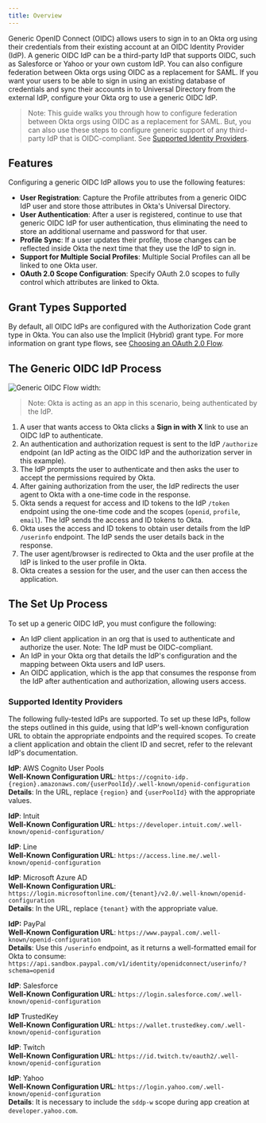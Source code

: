 ```yaml
---
title: Overview
---
```


Generic OpenID Connect (OIDC) allows users to sign in to an Okta org using their credentials from their existing account at an OIDC Identity Provider (IdP). A generic OIDC IdP can be a third-party IdP that supports OIDC, such as Salesforce or Yahoo or your own custom IdP. You can also configure federation between Okta orgs using OIDC as a replacement for SAML. If you want your users to be able to sign in using an existing database of credentials and sync their accounts in to Universal Directory from the external IdP, configure your Okta org to use a generic OIDC IdP.

> Note: This guide walks you through how to configure federation between Okta orgs using OIDC as a replacement for SAML. But, you can also use these steps to configure generic support of any third-party IdP that is OIDC-compliant. See [Supported Identity Providers](/docs/guides/federate-with-oidc/overview/#supported-identity-providers).

## Features

Configuring a generic OIDC IdP allows you to use the following features:

- **User Registration**: Capture the Profile attributes from a generic OIDC IdP user and store those attributes in Okta's Universal Directory.
- **User Authentication**: After a user is registered, continue to use that generic OIDC IdP for user authentication, thus eliminating the need to store an additional username and password for that user.
- **Profile Sync**: If a user updates their profile, those changes can be reflected inside Okta the next time that they use the IdP to sign in.
- **Support for Multiple Social Profiles**: Multiple Social Profiles can all be linked to one Okta user.
- **OAuth 2.0 Scope Configuration**: Specify OAuth 2.0 scopes to fully control which attributes are linked to Okta.

## Grant Types Supported
By default, all OIDC IdPs are configured with the Authorization Code grant type in Okta. You can also use the Implicit (Hybrid) grant type. For more information on grant type flows, see [Choosing an OAuth 2.0 Flow](/docs/concepts/auth-overview/#choosing-an-oauth-2-0-flow).

## The Generic OIDC IdP Process

![Generic OIDC Flow width:](/img/OIDC-Okta-scenario.png "Generic OIDC Flow width:")

> Note: Okta is acting as an app in this scenario, being authenticated by the IdP.

1. A user that wants access to Okta clicks a **Sign in with X** link to use an OIDC IdP to authenticate.
2. An authentication and authorization request is sent to the IdP `/authorize` endpoint (an IdP acting as the OIDC IdP and the authorization server in this example).
3. The IdP prompts the user to authenticate and then asks the user to accept the permissions required by Okta.
4. After gaining authorization from the user, the IdP redirects the user agent to Okta with a one-time code in the response.
5. Okta sends a request for access and ID tokens to the IdP `/token` endpoint using the one-time code and the scopes (`openid`, `profile`, `email`). The IdP sends the access and ID tokens to Okta.
6. Okta uses the access and ID tokens to obtain user details from the IdP `/userinfo` endpoint. The IdP sends the user details back in the response.
7. The user agent/browser is redirected to Okta and the user profile at the IdP is linked to the user profile in Okta.
8. Okta creates a session for the user, and the user can then access the application.

## The Set Up Process

To set up a generic OIDC IdP, you must configure the following:

- An IdP client application in an org that is used to authenticate and authorize the user.
Note: The IdP must be OIDC-compliant.
- An IdP in your Okta org that details the IdP's configuration and the mapping between Okta users and IdP users.
- An OIDC application, which is the app that consumes the response from the IdP after authentication and authorization, allowing users access.

### Supported Identity Providers

The following fully-tested IdPs are supported. To set up these IdPs, follow the steps outlined in this guide, using that IdP's well-known configuration URL to obtain the appropriate endpoints and the required scopes. To create a client application and obtain the client ID and secret, refer to the relevant IdP's documentation.

**IdP**: AWS Cognito User Pools<br>
**Well-Known Configuration URL**: `https://cognito-idp.{region}.amazonaws.com/{userPoolId}/.well-known/openid-configuration`<br>
**Details**: In the URL, replace `{region}` and `{userPoolId}` with the appropriate values.<br>

**IdP**: Intuit<br>
**Well-Known Configuration URL**: `https://developer.intuit.com/.well-known/openid-configuration/`<br>

**IdP**: Line<br>
**Well-Known Configuration URL**: `https://access.line.me/.well-known/openid-configuration`<br>

**IdP**: Microsoft Azure AD<br>
**Well-Known Configuration URL**: `https://login.microsoftonline.com/{tenant}/v2.0/.well-known/openid-configuration`<br>
**Details**: In the URL, replace `{tenant}` with the appropriate value.<br>

**IdP:** PayPal<br>
**Well-Known Configuration URL**: `https://www.paypal.com/.well-known/openid-configuration`<br>
**Details**: Use this `/userinfo` endpoint, as it returns a well-formatted email for Okta to consume: `https://api.sandbox.paypal.com/v1/identity/openidconnect/userinfo/?schema=openid`<br>

**IdP**: Salesforce<br>
**Well-Known Configuration URL**: `https://login.salesforce.com/.well-known/openid-configuration`<br>

**IdP** TrustedKey<br>
**Well-Known Configuration URL**: `https://wallet.trustedkey.com/.well-known/openid-configuration`<br>

**IdP**: Twitch<br>
**Well-Known Configuration URL**: `https://id.twitch.tv/oauth2/.well-known/openid-configuration`<br>

**IdP**: Yahoo<br>
**Well-Known Configuration URL**: `https://login.yahoo.com/.well-known/openid-configuration`<br>
**Details**: It is necessary to include the `sddp-w` scope during app creation at `developer.yahoo.com`.<br>

<NextSectionLink/>
